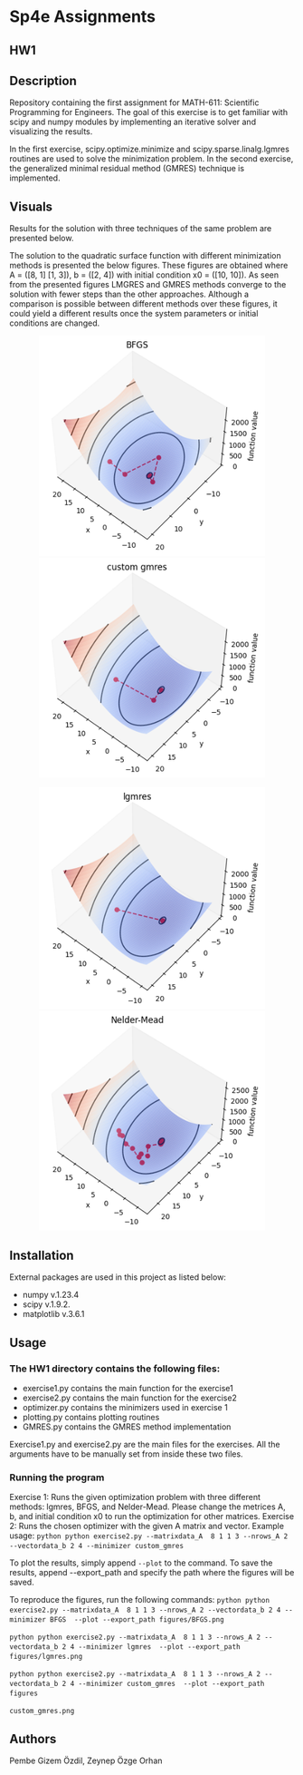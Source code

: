 # Sp4e Assignments

## HW1

## Description
Repository containing the first assignment for MATH-611: Scientific Programming for Engineers. The goal of this exercise is to get familiar with scipy and numpy modules by implementing an iterative solver
and visualizing the results.

In the first exercise, scipy.optimize.minimize and scipy.sparse.linalg.lgmres routines are used to solve the minimization problem. In the second exercise, the generalized minimal residual method (GMRES) technique is implemented.

## Visuals
Results for the solution with three techniques of the same problem are presented below.

The solution to the quadratic surface function with different minimization methods is presented the below figures. These figures are obtained where A = ([8, 1] [1, 3]), b = ([2, 4]) with initial condition x0 = ([10, 10]). 
As seen from the presented figures LMGRES and GMRES methods converge to the solution with fewer steps than the other approaches. Although a comparison is possible between different methods over these figures, it could yield a different results once the system parameters or initial conditions are changed.
<p align="center">
<img src="HW1/figures/BFGS.png" width="400" />
<img src="HW1/figures/custom.png" width="400" />
</p>
<p align="center">
<img src="HW1/figures/lgmres.png" width="400" />
<img src="HW1/figures/neldermead.png" width="400" />
</p>

## Installation
External packages are used in this project as listed below:
- numpy v.1.23.4
- scipy v.1.9.2.
- matplotlib v.3.6.1

## Usage
### The HW1 directory contains the following files:
- exercise1.py contains the main function for the exercise1
- exercise2.py contains the main function for the exercise2
- optimizer.py contains the minimizers used in exercise 1 
- plotting.py contains plotting routines
- GMRES.py contains the GMRES method implementation 

Exercise1.py and exercise2.py are the main files for the exercises. All the arguments have to be manually set from inside these two files.

### Running the program
Exercise 1: Runs the given optimization problem with three different methods: lgmres, BFGS, and Nelder-Mead. Please change the metrices A, b, and initial condition x0 to run the optimization for other matrices.
Exercise 2: Runs the chosen optimizer with the given A matrix and vector.
Example usage:
```python python exercise2.py --matrixdata_A  8 1 1 3 --nrows_A 2 --vectordata_b 2 4 --minimizer custom_gmres```

To plot the results, simply append `--plot` to the command.
To save the results, append --export_path and specify the path where the figures will be saved.

To reproduce the figures, run the following commands:
```python python exercise2.py --matrixdata_A  8 1 1 3 --nrows_A 2 --vectordata_b 2 4 --minimizer BFGS  --plot --export_path figures/BFGS.png```

```python python exercise2.py --matrixdata_A  8 1 1 3 --nrows_A 2 --vectordata_b 2 4 --minimizer lgmres  --plot --export_path figures/lgmres.png```

```python python exercise2.py --matrixdata_A  8 1 1 3 --nrows_A 2 --vectordata_b 2 4 --minimizer custom_gmres  --plot --export_path figures```

```custom_gmres.png```


## Authors
Pembe Gizem Özdil, Zeynep Özge Orhan

